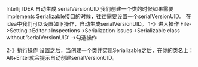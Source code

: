 Intellij IDEA 自动生成 serialVersionUID
我们创建一个类的时候如果需要 implements Serializable接口的时候，往往需要设置一个serialVersionUID。
在idea中我们可以设置如下操作，自动生成serialVersionUID。
1-》进入操作
File->Setting->Editor->Inspections->Serialization issues->Serializable class without ’serialVersionUID’ ->勾选操作

2-》执行操作
设置之后，当创建一个类并实现Serializable之后，在你的类名上：Alt+Enter就会提示自动创建serialVersionUID。